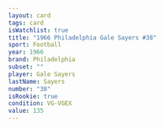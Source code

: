 ```yaml
---
layout: card
tags: card
isWatchlist: true
title: "1966 Philadelphia Gale Sayers #38"
sport: Football
year: 1966
brand: Philadelphia
subset: ""
player: Gale Sayers
lastName: Sayers
number: "38"
isRookie: true
condition: VG-VGEX
value: 135
---
```

